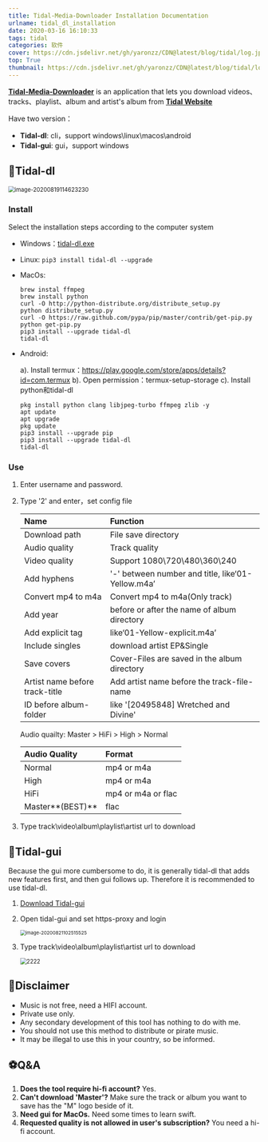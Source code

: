 ```yaml
---
title: Tidal-Media-Downloader Installation Documentation
urlname: tidal_dl_installation
date: 2020-03-16 16:10:33
tags: tidal
categories: 软件
cover: https://cdn.jsdelivr.net/gh/yaronzz/CDN@latest/blog/tidal/log.jpeg
top: True
thumbnail: https://cdn.jsdelivr.net/gh/yaronzz/CDN@latest/blog/tidal/log.jpeg
---
```


[**Tidal-Media-Downloader**](https://github.com/yaronzz/Tidal-Media-Downloader) is an application that lets you download videos、tracks、playlist、album and artist's album from [**Tidal Website**](https://listen.tidal.com/)

<!-- more -->

Have two version：

- **Tidal-dl**: cli，support windows\linux\macos\android
- **Tidal-gui**: gui，support windows

## 🎉Tidal-dl

<img src="https://i.loli.net/2020/08/19/gqW6zHI1SrKlomC.png" alt="image-20200819114623230" style="zoom: 80%;" />

### Install

Select the installation steps according to the computer system

- Windows：[tidal-dl.exe](https://github.com/yaronzz/Tidal-Media-Downloader/tree/master/TIDALDL-PY/exe)
- Linux: `pip3 install tidal-dl --upgrade`
- MacOs:

   ```
   brew instal ffmpeg
   brew install python
   curl -O http://python-distribute.org/distribute_setup.py
   python distribute_setup.py
   curl -O https://raw.github.com/pypa/pip/master/contrib/get-pip.py
   python get-pip.py
   pip3 install --upgrade tidal-dl
   tidal-dl
   ```

- Android: 

   a). Install termux：https://play.google.com/store/apps/details?id=com.termux
   b). Open permission：termux-setup-storage
   c). Install python和tidal-dl
   
   ```
   pkg install python clang libjpeg-turbo ffmpeg zlib -y
   apt update
   apt upgrade
   pkg update
   pip3 install --upgrade pip
   pip3 install --upgrade tidal-dl
   tidal-dl
   ```

### Use

1. Enter username and password.
2. Type '2' and enter，set config file

   | Name                           | Function                                          |
   | :----------------------------- | :------------------------------------------------ |
   | Download path                  | File save directory                               |
   | Audio quality                  | Track quality                                     |
   | Video quality                  | Support 1080\720\480\360\240                      |
   | Add hyphens                    | '-' between number and title, like‘01-Yellow.m4a’ |
   | Convert mp4 to m4a             | Convert mp4 to m4a(Only track)                    |
   | Add year                       | before or after the name of album directory       |
   | Add explicit tag               | like‘01-Yellow-explicit.m4a’                      |
   | Include singles                | download artist EP&Single                         |
   | Save covers                    | Cover-Files are saved in the album directory      |
   | Artist name before track-title | Add artist name before the track-file-name        |
   | ID before album-folder         | like '[20495848] Wretched and Divine'             |
   
   Audio quailty: Master > HiFi > High > Normal
   
   | Audio Quality    | Format             |
   | :--------------- | :----------------- |
   | Normal           | mp4 or m4a         |
   | High             | mp4 or m4a         |
   | HiFi             | mp4 or m4a or flac |
   | Master**(BEST)** | flac               |
   
3. Type track\video\album\playlist\artist url to download


## 🍕Tidal-gui

Because the gui more cumbersome to do, it is generally tidal-dl that adds new features first, and then gui follows up. Therefore it is recommended to use tidal-dl.

1. [Download Tidal-gui](https://github.com/yaronzz/Tidal-Media-Downloader/releases)
2. Open tidal-gui and set https-proxy and login

   <img src="https://i.loli.net/2020/08/21/KP1QcHjOnU63dgq.png" alt="image-20200821102515525" style="zoom:67%;" />

3. Type track\video\album\playlist\artist url to download

   <img src="https://i.loli.net/2020/08/06/sPLowIlCGyOdpVN.png" alt="2222" style="zoom:80%;" />


## 💎Disclaimer

- Music is not free, need a HIFI account.
- Private use only.
- Any secondary development of this tool has nothing to do with me.
- You should not use this method to distribute or pirate music.
- It may be illegal to use this in your country, so be informed.

## ⚽Q&A

1. **Does the tool require hi-fi account?**
   Yes.
2. **Can't download 'Master'?**
   Make sure the track or album you want to save has the "M" logo beside of it.
3. **Need gui for MacOs.**
   Need some times to learn swift.
4. **Requested quality is not allowed in user's subscription?**
   You need a hi-fi account.

